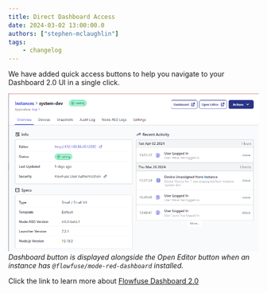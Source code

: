 ```yaml
---
title: Direct Dashboard Access
date: 2024-03-02 13:00:00.0
authors: ["stephen-mclaughlin"]
tags:
    - changelog
---
```


We have added quick access buttons to help you navigate to your Dashboard 2.0 UI in a single click.

![](./images/Dashboard-Link.png)
_Dashboard button is displayed alongside the Open Editor button when an instance has `@flowfuse/mode-red-dashboard` installed._


Click the link to learn more about [Flowfuse Dashboard 2.0](https://dashboard.flowfuse.com/)

